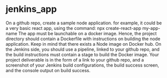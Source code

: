 # jenkins_app
On a github repo, create a sample node application. for example, it could be a very basic react app, using the command:  npx create-react-app my-app-name  The app must be launchable on a docker image. Hence, the project directory should contain a Dockerfile with instructions on building the node application. Keep in mind that there exists a Node image on Docker hub.  On the Jenkins side, you should use a pipeline, linked to your github repo, and the build instructions must contain a stage to build the Docker image.  Your project deliverable is in the form of a link to your github repo, and a screenshot of your Jenkins build configurations, the build success screen, and the console output on build success.

